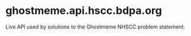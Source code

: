 # ghostmeme.api.hscc.bdpa.org

Live API used by solutions to the Ghostmeme NHSCC problem statement.
